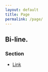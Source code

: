 ```yaml
---
layout: default
title: Page
permalink: /page/
---
```


## Bi-line.

### Section
- [Link](https://selfdriven.foundation/)
